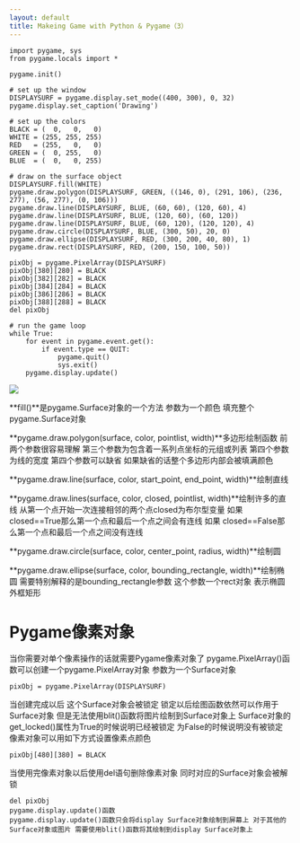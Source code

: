 ```yaml
---
layout: default
title: Makeing Game with Python & Pygame（3）
---
```

	import pygame, sys
	from pygame.locals import *
	
	pygame.init()
	
	# set up the window
	DISPLAYSURF = pygame.display.set_mode((400, 300), 0, 32)
	pygame.display.set_caption('Drawing')
	
	# set up the colors
	BLACK = (  0,   0,   0)
	WHITE = (255, 255, 255)
	RED   = (255,   0,   0)
	GREEN = (  0, 255,   0)
	BLUE  = (  0,   0, 255)
	
	# draw on the surface object
	DISPLAYSURF.fill(WHITE)
	pygame.draw.polygon(DISPLAYSURF, GREEN, ((146, 0), (291, 106), (236, 277), (56, 277), (0, 106)))
	pygame.draw.line(DISPLAYSURF, BLUE, (60, 60), (120, 60), 4)
	pygame.draw.line(DISPLAYSURF, BLUE, (120, 60), (60, 120))
	pygame.draw.line(DISPLAYSURF, BLUE, (60, 120), (120, 120), 4)
	pygame.draw.circle(DISPLAYSURF, BLUE, (300, 50), 20, 0)
	pygame.draw.ellipse(DISPLAYSURF, RED, (300, 200, 40, 80), 1)
	pygame.draw.rect(DISPLAYSURF, RED, (200, 150, 100, 50))
	
	pixObj = pygame.PixelArray(DISPLAYSURF)
	pixObj[380][280] = BLACK
	pixObj[382][282] = BLACK
	pixObj[384][284] = BLACK
	pixObj[386][286] = BLACK
	pixObj[388][288] = BLACK
	del pixObj
	
	# run the game loop
	while True:
	    for event in pygame.event.get():
	        if event.type == QUIT:
	            pygame.quit()
	            sys.exit()
	    pygame.display.update()



![](http://bcs.duapp.com/blog-pyiner/qqq.jpg?sign=MBO:528b10b38a1b368b5a572d8d459f541b:5ETceXfzaAdGmtl6eRpTxjEyASM%3D)

**fill()**是pygame.Surface对象的一个方法 参数为一个颜色 填充整个pygame.Surface对象

**pygame.draw.polygon(surface, color, pointlist, width)**多边形绘制函数 前两个参数很容易理解 第三个参数为包含着一系列点坐标的元组或列表 第四个参数为线的宽度 第四个参数可以缺省 如果缺省的话整个多边形内部会被填满颜色

**pygame.draw.line(surface, color, start_point, end_point, width)**绘制直线

**pygame.draw.lines(surface, color, closed, pointlist, width)**绘制许多的直线 从第一个点开始一次连接相邻的两个点closed为布尔型变量 如果closed==True那么第一个点和最后一个点之间会有连线 如果
closed==False那么第一个点和最后一个点之间没有连线

**pygame.draw.circle(surface, color, center_point, radius, width)**绘制圆

**pygame.draw.ellipse(surface, color, bounding_rectangle, width)**绘制椭圆 需要特别解释的是bounding_rectangle参数 这个参数一个rect对象 表示椭圆外框矩形

# Pygame像素对象 #
当你需要对单个像素操作的话就需要Pygame像素对象了 pygame.PixelArray()函数可以创建一个pygame.PixelArray对象 参数为一个Surface对象

	pixObj = pygame.PixelArray(DISPLAYSURF)
当创建完成以后 这个Surface对象会被锁定 锁定以后绘图函数依然可以作用于Surface对象 但是无法使用blit()函数将图片绘制到Surface对象上
Surface对象的get_locked()属性为True的时候说明已经被锁定 为False的时候说明没有被锁定
像素对象可以用如下方式设置像素点颜色

	pixObj[480][380] = BLACK
当使用完像素对象以后使用del语句删除像素对象 同时对应的Surface对象会被解锁
	
	del pixObj
	pygame.display.update()函数
	pygame.display.update()函数只会将display Surface对象绘制到屏幕上 对于其他的Surface对象或图片 需要使用blit()函数将其绘制到display Surface对象上